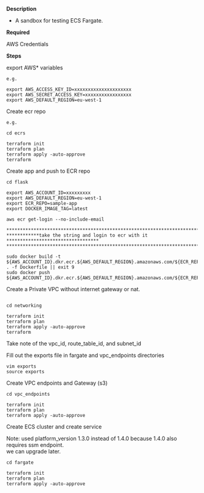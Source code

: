 **Description**
  - A sandbox for testing ECS Fargate.

**Required**

AWS Credentials



**Steps**

export AWS* variables

```
e.g.

export AWS_ACCESS_KEY_ID=xxxxxxxxxxxxxxxxxxxxx
export AWS_SECRET_ACCESS_KEY=xxxxxxxxxxxxxxxxx
export AWS_DEFAULT_REGION=eu-west-1
```

Create ecr repo

```
e.g.

cd ecrs

terraform init
terraform plan
terraform apply -auto-approve
terraform

```

Create app and push to ECR repo

```
cd flask

export AWS_ACCOUNT_ID=xxxxxxxxx
export AWS_DEFAULT_REGION=eu-west-1
export ECR_REPO=sample-app
export DOCKER_IMAGE_TAG=latest

aws ecr get-login --no-include-email

***************************************************************************************
************take the string and login to ecr with it **********************************
***************************************************************************************

sudo docker build -t ${AWS_ACCOUNT_ID}.dkr.ecr.${AWS_DEFAULT_REGION}.amazonaws.com/${ECR_REPO}:${DOCKER_IMAGE_TAG} . -f Dockerfile || exit 9
sudo docker push ${AWS_ACCOUNT_ID}.dkr.ecr.${AWS_DEFAULT_REGION}.amazonaws.com/${ECR_REPO}:${DOCKER_IMAGE_TAG}

```

Create a Private VPC without internet gateway or nat.

```

cd networking

terraform init
terraform plan
terraform apply -auto-approve
terraform

```
Take note of the vpc_id, route_table_id, and subnet_id

Fill out the exports file in fargate and vpc_endpoints directories

```
vim exports
source exports
```


Create VPC endpoints and Gateway (s3)

```
cd vpc_endpoints

terraform init
terraform plan
terraform apply -auto-approve

```

Create ECS cluster and create service

Note: used platform_version 1.3.0 instead of 1.4.0 because 1.4.0 also requires ssm endpoint.  
we can upgrade later.

```
cd fargate

terraform init
terraform plan
terraform apply -auto-approve

```

